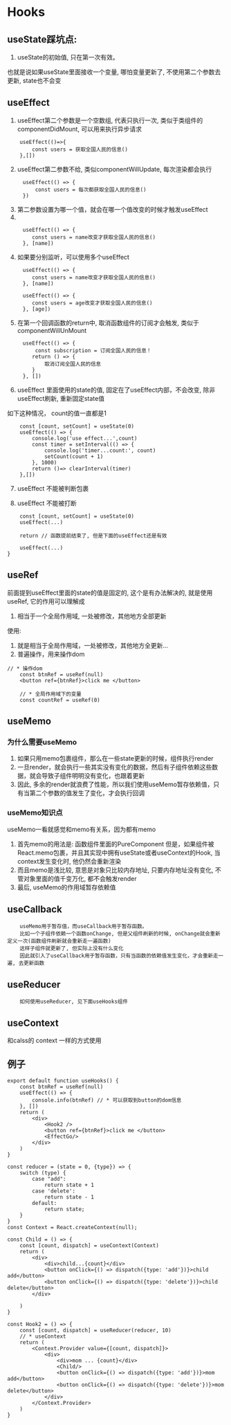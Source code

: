 # Hooks
## useState踩坑点:
1. useState的初始值, 只在第一次有效。 

也就是说如果useState里面接收一个变量, 哪怕变量更新了, 不使用第二个参数去更新, state也不会变

## useEffect
1. useEffect第二个参数是一个空数组, 代表只执行一次, 类似于类组件的componentDidMount, 可以用来执行异步请求

```
    useEffect(()=>{
        const users = 获取全国人民的信息()
    },[])
```

2. useEffect第二参数不给, 类似componentWillUpdate, 每次渲染都会执行

```
     useEffect(() => {
         const users = 每次都获取全国人民的信息()
     })
```

3. 第二参数设置为哪一个值，就会在哪一个值改变的时候才触发useEffect
4. 
``` 
     useEffect(() => {
        const users = name改变才获取全国人民的信息()
     }, [name])
```

4. 如果要分别监听，可以使用多个useEffect

``` 
     useEffect(() => {
        const users = name改变才获取全国人民的信息()
     }, [name])

     useEffect(() => {
        const users = age改变才获取全国人民的信息()
     }, [age])
```

5. 在第一个回调函数的return中, 取消函数组件的订阅才会触发, 类似于componentWillUnMount

```
     useEffect(() => {
         const subscription = 订阅全国人民的信息！
        return () => {
            取消订阅全国人民的信息
        }
     }, [])
```

6. useEffect 里面使用的state的值, 固定在了useEffect内部，不会改变, 除非useEffect刷新, 重新固定state值

如下这种情况， count的值一直都是1

```
    const [count, setCount] = useState(0)
    useEffect(() => {
        console.log('use effect...',count)
        const timer = setInterval(() => {
            console.log('timer...count:', count)
            setCount(count + 1)
        }, 1000)
        return ()=> clearInterval(timer)
    },[])
```

7. useEffect 不能被判断包裹

8. useEffect 不能被打断

```
    const [count, setCount] = useState(0)
    useEffect(...)

    return // 函数提前结束了, 但是下面的useEffect还是有效

    useEffect(...)
}
```

## useRef

前面提到useEffect里面的state的值是固定的, 这个是有办法解决的, 就是使用useRef, 它的作用可以理解成

1. 相当于一个全局作用域, 一处被修改，其他地方全部更新

使用: 
1. 就是相当于全局作用域，一处被修改，其他地方全更新...
2. 普遍操作，用来操作dom

``` 
// * 操作dom
    const btnRef = useRef(null)
    <button ref={btnRef}>click me </button>
    
    // * 全局作用域下的变量
    const countRef = useRef(0)
```


## useMemo

### 为什么需要useMemo

1. 如果只用memo包裹组件，那么在一些state更新的时候，组件执行render
2. 一旦render，就会执行一些其实没有变化的数据，然后有子组件依赖这些数据，就会导致子组件明明没有变化，也跟着更新
3. 因此, 多余的render就浪费了性能，所以我们使用useMemo暂存依赖值，只有当第二个参数的值发生了变化，才会执行回调


### useMemo知识点

useMemo一看就感觉和memo有关系，因为都有memo

1. 首先memo的用法是: 函数组件里面的PureComponent
    但是，如果组件被React.memo包裹，并且其实现中拥有useState或者useContext的Hook, 当context发生变化时, 他仍然会重新渲染
2. 而且memo是浅比较, 意思是对象只比较内存地址, 只要内存地址没有变化, 不管对象里面的值千变万化, 都不会触发render
3. 最后, useMemo的作用域暂存依赖值


## useCallback

```
    useMemo用于暂存值，而useCallback用于暂存函数。
    比如一个子组件依赖一个函数onChange, 但是父组件刷新的时候, onChange就会重新定义一次(函数组件刷新就会重新走一遍函数)
    这样子组件就更新了, 但实际上没有什么变化
    因此就引入了useCallback用于暂存函数，只有当函数的依赖值发生变化，才会重新走一遍, 去更新函数
```

## useReducer

```
    如何使用useReducer, 见下面useHooks组件
```

## useContext

和calss的 context 一样的方式使用


## 例子

```
export default function useHooks() {
    const btnRef = useRef(null)
    useEffect(() => {
        console.info(btnRef) // * 可以获取到button的dom信息
    }, [])
    return (
        <div>
            <Hook2 />
            <button ref={btnRef}>click me </button>
            <EffectGo/>
        </div>
    )
}

const reducer = (state = 0, {type}) => {
    switch (type) {
        case "add":
            return state + 1
        case 'delete':
            return state - 1
        default:
            return state;
    }
}
const Context = React.createContext(null);

const Child = () => {
    const [count, dispatch] = useContext(Context)
    return (
        <div>
            <div>child...{count}</div>
            <button onClick={() => dispatch({type: 'add'})}>child add</button>
            <button onClick={() => dispatch({type: 'delete'})}>child delete</button>
        </div>

    )
}

const Hook2 = () => {
    const [count, dispatch] = useReducer(reducer, 10)
    // * useContext
    return (
        <Context.Provider value={[count, dispatch]}>
            <div>
                <div>mom ... {count}</div>
                <Child/>
                <button onClick={() => dispatch({type: 'add'})}>mom add</button>
                <button onClick={() => dispatch({type: 'delete'})}>mom delete</button>
            </div>
        </Context.Provider>
    )
}
```